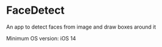 # FaceDetect

An app to detect faces from image and draw boxes around it

Minimum OS version: iOS 14
